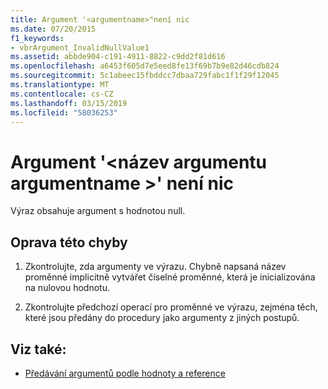 ```yaml
---
title: Argument '<argumentname>"není nic
ms.date: 07/20/2015
f1_keywords:
- vbrArgument_InvalidNullValue1
ms.assetid: abbde904-c191-4911-8822-c9dd2f81d616
ms.openlocfilehash: a6453f605d7e5eed8fe13f69b7b9e82d46cdb824
ms.sourcegitcommit: 5c1abeec15fbddcc7dbaa729fabc1f1f29f12045
ms.translationtype: MT
ms.contentlocale: cs-CZ
ms.lasthandoff: 03/15/2019
ms.locfileid: "58036253"
---
```

# <a name="argument-argumentname-is-nothing"></a>Argument '\<název argumentu argumentname >' není nic
Výraz obsahuje argument s hodnotou null.  
  
## <a name="to-correct-this-error"></a>Oprava této chyby  
  
1.  Zkontrolujte, zda argumenty ve výrazu. Chybně napsaná název proměnné implicitně vytvářet číselné proměnné, která je inicializována na nulovou hodnotu.  
  
2.  Zkontrolujte předchozí operací pro proměnné ve výrazu, zejména těch, které jsou předány do procedury jako argumenty z jiných postupů.  
  
## <a name="see-also"></a>Viz také:

- [Předávání argumentů podle hodnoty a reference](../../visual-basic/programming-guide/language-features/procedures/passing-arguments-by-value-and-by-reference.md)
